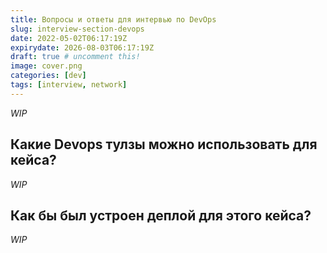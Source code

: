 ```yaml
---
title: Вопросы и ответы для интервью по DevOps
slug: interview-section-devops
date: 2022-05-02T06:17:19Z
expirydate: 2026-08-03T06:17:19Z
draft: true # uncomment this!
image: cover.png
categories: [dev]
tags: [interview, network]
---
```


_WIP_

<!--more-->

## Какие Devops тулзы можно использовать для кейса?

_WIP_

## Как бы был устроен деплой для этого кейса?

_WIP_
